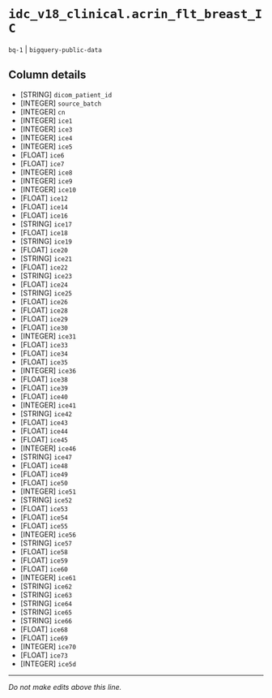 # `idc_v18_clinical.acrin_flt_breast_IC`
`bq-1` | `bigquery-public-data`

## Column details
* [STRING]    `dicom_patient_id`
* [INTEGER]   `source_batch`
* [INTEGER]   `cn`
* [INTEGER]   `ice1`
* [INTEGER]   `ice3`
* [INTEGER]   `ice4`
* [INTEGER]   `ice5`
* [FLOAT]     `ice6`
* [FLOAT]     `ice7`
* [INTEGER]   `ice8`
* [INTEGER]   `ice9`
* [INTEGER]   `ice10`
* [FLOAT]     `ice12`
* [FLOAT]     `ice14`
* [FLOAT]     `ice16`
* [STRING]    `ice17`
* [FLOAT]     `ice18`
* [STRING]    `ice19`
* [FLOAT]     `ice20`
* [STRING]    `ice21`
* [FLOAT]     `ice22`
* [STRING]    `ice23`
* [FLOAT]     `ice24`
* [STRING]    `ice25`
* [FLOAT]     `ice26`
* [FLOAT]     `ice28`
* [FLOAT]     `ice29`
* [FLOAT]     `ice30`
* [INTEGER]   `ice31`
* [FLOAT]     `ice33`
* [FLOAT]     `ice34`
* [FLOAT]     `ice35`
* [INTEGER]   `ice36`
* [FLOAT]     `ice38`
* [FLOAT]     `ice39`
* [FLOAT]     `ice40`
* [INTEGER]   `ice41`
* [STRING]    `ice42`
* [FLOAT]     `ice43`
* [FLOAT]     `ice44`
* [FLOAT]     `ice45`
* [INTEGER]   `ice46`
* [STRING]    `ice47`
* [FLOAT]     `ice48`
* [FLOAT]     `ice49`
* [FLOAT]     `ice50`
* [INTEGER]   `ice51`
* [STRING]    `ice52`
* [FLOAT]     `ice53`
* [FLOAT]     `ice54`
* [FLOAT]     `ice55`
* [INTEGER]   `ice56`
* [STRING]    `ice57`
* [FLOAT]     `ice58`
* [FLOAT]     `ice59`
* [FLOAT]     `ice60`
* [INTEGER]   `ice61`
* [STRING]    `ice62`
* [STRING]    `ice63`
* [STRING]    `ice64`
* [STRING]    `ice65`
* [STRING]    `ice66`
* [FLOAT]     `ice68`
* [FLOAT]     `ice69`
* [INTEGER]   `ice70`
* [FLOAT]     `ice73`
* [INTEGER]   `ice5d`

-------------------------------------------------------------------------------
*Do not make edits above this line.*
